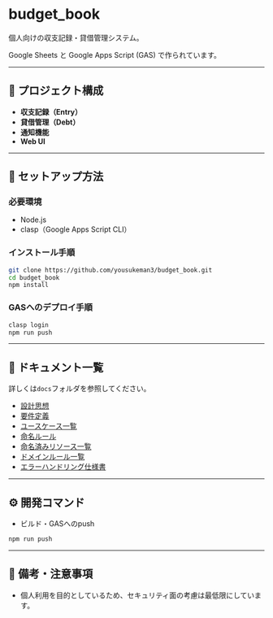 # budget_book

個人向けの収支記録・貸借管理システム。

Google Sheets と Google Apps Script (GAS) で作られています。

---

## 🔧 プロジェクト構成

- **収支記録（Entry）**
- **貸借管理（Debt）**
- **通知機能**
- **Web UI**

---

## 🚀 セットアップ方法

### 必要環境

- Node.js
- clasp（Google Apps Script CLI）

### インストール手順

```bash
git clone https://github.com/yousukeman3/budget_book.git
cd budget_book
npm install
```

### GASへのデプロイ手順

```bash
clasp login
npm run push
```

---

## 📖 ドキュメント一覧

詳しくは`docs`フォルダを参照してください。

- [設計思想](docs/設計思想.md)
- [要件定義](docs/要件定義.md)
- [ユースケース一覧](docs/ユースケース一覧.md)
- [命名ルール](docs/命名ルール.md)
- [命名済みリソース一覧](docs/命名済みリソース一覧.md)
- [ドメインルール一覧](docs/ドメインルール一覧.md)
- [エラーハンドリング仕様書](docs/エラーハンドリング仕様書.md)

---

## ⚙️ 開発コマンド

- ビルド・GASへのpush

```bash
npm run push
```

---

## 📌 備考・注意事項

- 個人利用を目的としているため、セキュリティ面の考慮は最低限にしています。
